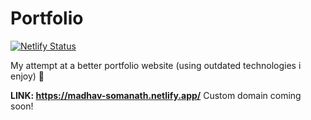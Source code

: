 # Portfolio
[![Netlify Status](https://api.netlify.com/api/v1/badges/d5d0a7a5-9e40-4eca-a9ab-a9588e43d4fd/deploy-status)](https://app.netlify.com/sites/madhav-somanath/deploys)

My attempt at a better portfolio website (using outdated technologies i enjoy) 🚀

**LINK: https://madhav-somanath.netlify.app/** 
Custom domain coming soon!
